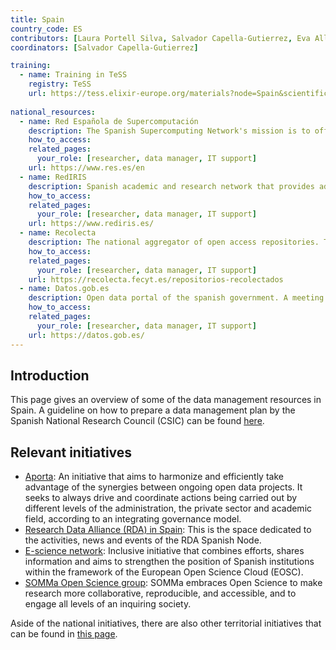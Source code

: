 ```yaml
---
title: Spain
country_code: ES
contributors: [Laura Portell Silva, Salvador Capella-Gutierrez, Eva Alloza]
coordinators: [Salvador Capella-Gutierrez]

training:
  - name: Training in TeSS
    registry: TeSS
    url: https://tess.elixir-europe.org/materials?node=Spain&scientific_topics=Data+management
    
national_resources:
  - name: Red Española de Supercomputación
    description: The Spanish Supercomputing Network's mission is to offer the resources and services of supercomputing and data management necessary for the development of innovative and high-quality scientific and technological projects, through competitive calls based on the scientific excellence of the projects to be developed.
    how_to_access: 
    related_pages:
      your_role: [researcher, data manager, IT support]
    url: https://www.res.es/en
  - name: RedIRIS
    description: Spanish academic and research network that provides advanced communication services to the scientific community and national universities.
    how_to_access: 
    related_pages:
      your_role: [researcher, data manager, IT support]
    url: https://www.rediris.es/
  - name: Recolecta
    description: The national aggregator of open access repositories. This platform brings together all the Spanish digital infrastructures in which open access research results are published and / or deposited.
    how_to_access: 
    related_pages:
      your_role: [researcher, data manager, IT support]
    url: https://recolecta.fecyt.es/repositorios-recolectados 
  - name: Datos.gob.es
    description: Open data portal of the spanish government. A meeting point for the various actors that make up the open data ecosystem.
    how_to_access: 
    related_pages:
      your_role: [researcher, data manager, IT support]
    url: https://datos.gob.es/
---
```


## Introduction 

This page gives an overview of some of the data management resources in Spain. A guideline on how to prepare a data management plan by the Spanish National Research Council (CSIC) can be found [here](https://digital.csic.es/dc/politicas/preparacion-planes-gestion-datos.jsp).

## Relevant initiatives

- [Aporta](https://datos.gob.es/es/acerca-de-la-iniciativa-aporta): An initiative that aims to harmonize and efficiently take advantage of the synergies between ongoing open data projects. It seeks to always drive and coordinate actions being carried out by different levels of the administration, the private sector and academic field, according to an integrating governance model.
- [Research Data Alliance (RDA) in Spain](https://www.rd-alliance.org/groups/rda-spain): This is the space dedicated to the activities, news and events of the RDA Spanish Node.
- [E-science network](https://www.e-ciencia.es/): Inclusive initiative that combines efforts, shares information and aims to strengthen the position of Spanish institutions within the framework of the European Open Science Cloud (EOSC).
- [SOMMa Open Science group](https://www.somma.es/research/open-science): SOMMa embraces Open Science to make research more collaborative, reproducible, and accessible, and to engage all levels of an inquiring society.

Aside of the national initiatives, there are also other territorial initiatives that can be found in [this page](https://datos.gob.es/es/iniciativas/categoria/salud-2285/categoria/ciencia-y-tecnologia-2271).
